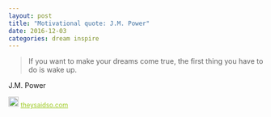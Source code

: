 ```yaml
---
layout: post
title: "Motivational quote: J.M. Power"
date: 2016-12-03
categories: dream inspire
---
```

> If you want to make your dreams come true, the first thing you have to do is wake up.

J.M. Power

<span style="z-index:50;font-size:0.9em;"><img src="https://theysaidso.com/branding/theysaidso.png" height="20" width="20" alt="theysaidso.com"/><a href="https://theysaidso.com" title="Powered by quotes from theysaidso.com" style="color: #9fcc25; margin-left: 4px; vertical-align: middle;">theysaidso.com</a></span>
